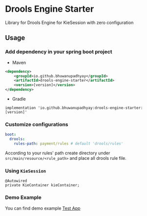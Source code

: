 # Drools Engine Starter

Library for Drools Engine for KieSession with zero configuration

## Usage

### Add dependency in your spring boot project

- Maven

```xml
<dependency>
    <groupId>io.github.bhuwanupadhyay</groupId>
    <artifactId>drools-engine-starter</artifactId>
    <version>[version]</version>
</dependency>
```

- Gradle

```
implementation 'io.github.bhuwanupadhyay:drools-engine-starter:[version]'
```

### Customize configurations

```yaml
boot:
  drools:
    rules-path: payment/rules # default 'drools/rules'
```

According to your rules' path create directory under `src/main/resource/<rule_path>` and place all drools rule file.

### Using `KieSession`

```
@Autowired
private KieContainer kieContainer;
```

### Demo Example

You can find demo example [Test App](src/test/java/io/github/bhuwanupadhyay/drools) 
